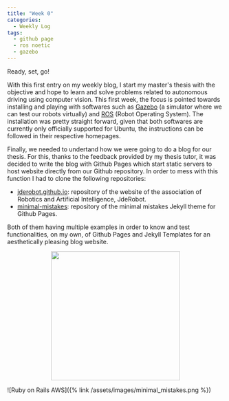 ```yaml
---
title: "Week 0"
categories:
  - Weekly Log
tags:
  - github page
  - ros noetic
  - gazebo
---
```


Ready, set, go!

With this first entry on my weekly blog, I start my master's thesis with the objective and hope to learn and solve problems related to autonomous driving using computer vision. This first week, the focus is pointed towards installing and playing with softwares such as [Gazebo](https://classic.gazebosim.org/download) (a simulator where we can test our robots virtually) and [ROS](http://wiki.ros.org/noetic/Installation/Ubuntu) (Robot Operating System). The installation was pretty straight forward, given that both softwares are currently only officially supported for Ubuntu, the instructions can be followed in their respective homepages.

Finally, we needed to undertand how we were going to do a blog for our thesis. For this, thanks to the feedback provided by my thesis tutor, it was decided to write the blog with Github Pages which start static servers to host website directly from our Github repository. In order to mess with this function I had to clone the following repositories:

- [jderobot.github.io](https://github.com/JdeRobot/jderobot.github.io): repository of the website of the association of Robotics and Artificial Intelligence, JdeRobot.
- [minimal-mistakes](https://github.com/mmistakes/minimal-mistakes): repository of the minimal mistakes Jekyll theme for Github Pages.

Both of them having multiple examples in order to know and test functionalities, on my own, of Github Pages and Jekyll Templates for an aesthetically pleasing blog website.

<p align="center">
<img src="./assets/images/minimal_mistakes.png" width="300">
</p>

![Ruby on Rails AWS]({% link /assets/images/minimal_mistakes.png %})